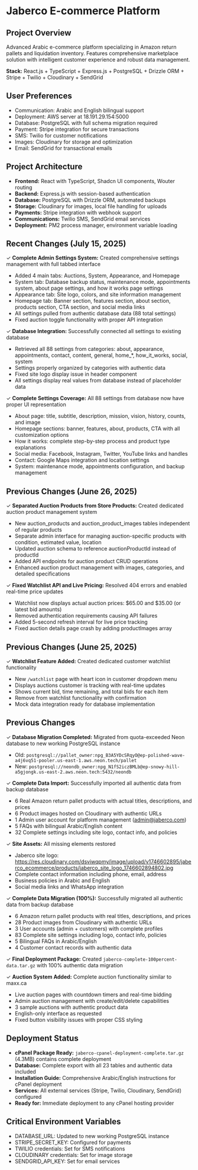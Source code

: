 # Jaberco E-commerce Platform

## Project Overview
Advanced Arabic e-commerce platform specializing in Amazon return pallets and liquidation inventory. Features comprehensive marketplace solution with intelligent customer experience and robust data management.

**Stack:** React.js + TypeScript + Express.js + PostgreSQL + Drizzle ORM + Stripe + Twilio + Cloudinary + SendGrid

## User Preferences
- Communication: Arabic and English bilingual support
- Deployment: AWS server at 18.191.29.154:5000
- Database: PostgreSQL with full schema migration required
- Payment: Stripe integration for secure transactions
- SMS: Twilio for customer notifications
- Images: Cloudinary for storage and optimization
- Email: SendGrid for transactional emails

## Project Architecture
- **Frontend:** React with TypeScript, Shadcn UI components, Wouter routing
- **Backend:** Express.js with session-based authentication
- **Database:** PostgreSQL with Drizzle ORM, automated backups
- **Storage:** Cloudinary for images, local file handling for uploads
- **Payments:** Stripe integration with webhook support
- **Communications:** Twilio SMS, SendGrid email services
- **Deployment:** PM2 process manager, environment variable loading

## Recent Changes (July 15, 2025)
✓ **Complete Admin Settings System:** Created comprehensive settings management with full tabbed interface
- Added 4 main tabs: Auctions, System, Appearance, and Homepage
- System tab: Database backup status, maintenance mode, appointments system, about page settings, and how it works page settings
- Appearance tab: Site logo, colors, and site information management
- Homepage tab: Banner section, features section, about section, products section, CTA section, and social media links
- All settings pulled from authentic database data (88 total settings)
- Fixed auction toggle functionality with proper API integration

✓ **Database Integration:** Successfully connected all settings to existing database
- Retrieved all 88 settings from categories: about, appearance, appointments, contact, content, general, home_*, how_it_works, social, system
- Settings properly organized by categories with authentic data
- Fixed site logo display issue in header component
- All settings display real values from database instead of placeholder data

✓ **Complete Settings Coverage:** All 88 settings from database now have proper UI representation
- About page: title, subtitle, description, mission, vision, history, counts, and image
- Homepage sections: banner, features, about, products, CTA with all customization options
- How it works: complete step-by-step process and product type explanations
- Social media: Facebook, Instagram, Twitter, YouTube links and handles
- Contact: Google Maps integration and location settings
- System: maintenance mode, appointments configuration, and backup management

## Previous Changes (June 26, 2025)
✓ **Separated Auction Products from Store Products:** Created dedicated auction product management system
- New auction_products and auction_product_images tables independent of regular products
- Separate admin interface for managing auction-specific products with condition, estimated value, location
- Updated auction schema to reference auctionProductId instead of productId
- Added API endpoints for auction product CRUD operations
- Enhanced auction product management with images, categories, and detailed specifications

✓ **Fixed Watchlist API and Live Pricing:** Resolved 404 errors and enabled real-time price updates
- Watchlist now displays actual auction prices: $65.00 and $35.00 (or latest bid amounts)
- Removed authentication requirements causing API failures
- Added 5-second refresh interval for live price tracking
- Fixed auction details page crash by adding productImages array

## Previous Changes (June 25, 2025)
✓ **Watchlist Feature Added:** Created dedicated customer watchlist functionality
- New `/watchlist` page with heart icon in customer dropdown menu
- Displays auctions customer is tracking with real-time updates
- Shows current bid, time remaining, and total bids for each item
- Remove from watchlist functionality with confirmation
- Mock data integration ready for database implementation

## Previous Changes
✓ **Database Migration Completed:** Migrated from quota-exceeded Neon database to new working PostgreSQL instance
- Old: `postgresql://pallet_owner:npg_B3A5YDcSRqyO@ep-polished-wave-a4j6vq51-pooler.us-east-1.aws.neon.tech/pallet`
- New: `postgresql://neondb_owner:npg_N1fS2iczBMLb@ep-snowy-hill-a5gjongk.us-east-2.aws.neon.tech:5432/neondb`

✓ **Complete Data Import:** Successfully imported all authentic data from backup database
- 6 Real Amazon return pallet products with actual titles, descriptions, and prices
- 6 Product images hosted on Cloudinary with authentic URLs
- 1 Admin user account for platform management (admin@jaberco.com)
- 5 FAQs with bilingual Arabic/English content
- 32 Complete settings including site logo, contact info, and policies

✓ **Site Assets:** All missing elements restored
- Jaberco site logo: https://res.cloudinary.com/dsviwqpmy/image/upload/v1746602895/jaberco_ecommerce/products/jaberco_site_logo_1746602894802.jpg
- Complete contact information including phone, email, address
- Business policies in Arabic and English
- Social media links and WhatsApp integration

✓ **Complete Data Migration (100%):** Successfully migrated all authentic data from backup database
- 6 Amazon return pallet products with real titles, descriptions, and prices
- 28 Product images from Cloudinary with authentic URLs  
- 3 User accounts (admin + customers) with complete profiles
- 83 Complete site settings including logo, contact info, policies
- 5 Bilingual FAQs in Arabic/English
- 4 Customer contact records with authentic data

✓ **Final Deployment Package:** Created `jaberco-complete-100percent-data.tar.gz` with 100% authentic data migration

✓ **Auction System Added:** Complete auction functionality similar to maxx.ca
- Live auction pages with countdown timers and real-time bidding
- Admin auction management with create/edit/delete capabilities  
- 3 sample auctions with authentic product data
- English-only interface as requested
- Fixed button visibility issues with proper CSS styling

## Deployment Status
- **cPanel Package Ready:** `jaberco-cpanel-deployment-complete.tar.gz` (4.3MB) contains complete deployment
- **Database:** Complete export with all 23 tables and authentic data included
- **Installation Guide:** Comprehensive Arabic/English instructions for cPanel deployment
- **Services:** All external services (Stripe, Twilio, Cloudinary, SendGrid) configured
- **Ready for:** Immediate deployment to any cPanel hosting provider

## Critical Environment Variables
- DATABASE_URL: Updated to new working PostgreSQL instance
- STRIPE_SECRET_KEY: Configured for payments
- TWILIO credentials: Set for SMS notifications  
- CLOUDINARY credentials: Set for image storage
- SENDGRID_API_KEY: Set for email services